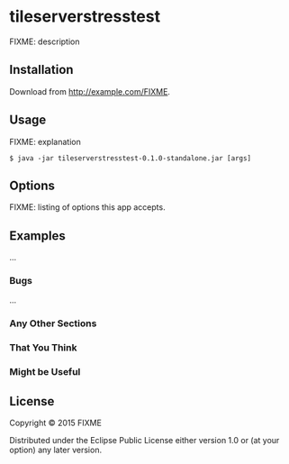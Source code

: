 # tileserverstresstest

FIXME: description

## Installation

Download from http://example.com/FIXME.

## Usage

FIXME: explanation

    $ java -jar tileserverstresstest-0.1.0-standalone.jar [args]

## Options

FIXME: listing of options this app accepts.

## Examples

...

### Bugs

...

### Any Other Sections
### That You Think
### Might be Useful

## License

Copyright © 2015 FIXME

Distributed under the Eclipse Public License either version 1.0 or (at
your option) any later version.
